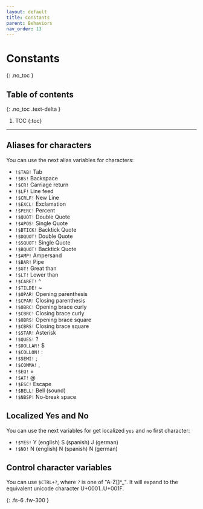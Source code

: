 ```yaml
---
layout: default
title: Constants
parent: Behaviors
nav_order: 13
---
```


# Constants
{: .no_toc }

## Table of contents
{: .no_toc .text-delta }

1. TOC
{:toc}

---

## Aliases for characters
You can use the next alias variables for characters:

- `!$TAB!` Tab
- `!$BS!` Backspace
- `!$CR!` Carriage return
- `!$LF!` Line feed
- `!$CRLF!` New Line
- `!$EXCL!` Exclamation
- `!$PERC!` Percent
- `!$QUOT!` Double Quote
- `!$APOS!` Single Quote
- `!$BTICK!` Backtick Quote
- `!$DQUOT!` Double Quote
- `!$SQUOT!` Single Quote
- `!$BQUOT!` Backtick Quote
- `!$AMP!` Ampersand
- `!$BAR!` Pipe
- `!$GT!` Great than
- `!$LT!` Lower than
- `!$CARET!` ^
- `!$TILDE!` ~
- `!$OPAR!` Opening parenthesis
- `!$CPAR!` Closing parenthesis
- `!$OBRC!` Opening brace curly
- `!$CBRC!` Closing brace curly
- `!$OBRS!` Opening brace square
- `!$CBRS!` Closing brace square
- `!$STAR!` Asterisk
- `!$QUES!` ?
- `!$DOLLAR!` $
- `!$COLLON!` :
- `!$SEMI!` ;
- `!$COMMA!` ,
- `!$EQ!` =
- `!$AT!` @
- `!$ESC!` Escape
- `!$BELL!` Bell (sound)
- `!$NBSP!` No-break space

## Localized Yes and No
You can use the next variables for get localized `yes` and `no` first character:
- `!$YES!` Y (english) S (spanish) J (german)
- `!$NO!` N (english) N (spanish) N (german)

## Control character variables
You can use `$CTRL+?`, where `?` is one of "A-Z[\]^_".
It will expand to the equivalent unicode character U+0001..U+001F.

{: .fs-6 .fw-300 }
